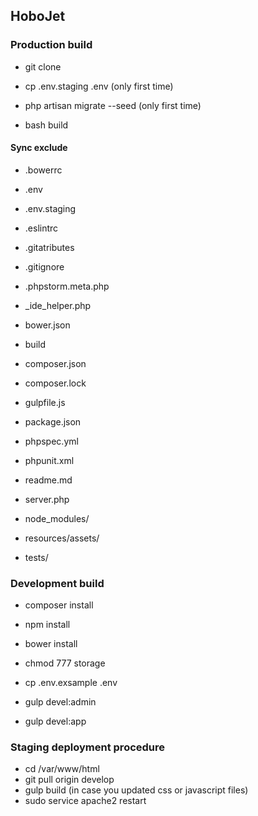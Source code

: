 ## HoboJet

### Production build

- git clone

- cp .env.staging .env (only first time)
 
- php artisan migrate --seed (only first time)

- bash build

#### Sync exclude

- .bowerrc
- .env
- .env.staging
- .eslintrc
- .gitatributes
- .gitignore
- .phpstorm.meta.php
- _ide_helper.php
- bower.json
- build
- composer.json
- composer.lock
- gulpfile.js
- package.json
- phpspec.yml
- phpunit.xml
- readme.md
- server.php

- node_modules/
- resources/assets/
- tests/


### Development build

- composer install
- npm install
- bower install
- chmod 777 storage

- cp .env.exsample .env

- gulp devel:admin
- gulp devel:app

### Staging deployment procedure
- cd /var/www/html
- git pull origin develop
- gulp build (in case you updated css or javascript files)
- sudo service apache2 restart